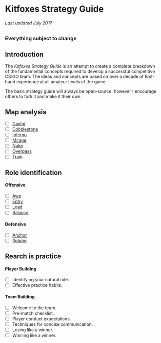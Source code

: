 # Kitfoxes Strategy Guide
###### Last updated July 2017
### Everything subject to change

## Introduction
The *Kitfoxes Strategy Guide* is an attempt to create a complete breakdown of the fundamental concepts required to develop a successful competitive CS:GO team. The ideas and concepts are based on over a decade of first-hand experience at all amateur levels of the game.

The basic strategy guide will always be open-source, however I encourage others to fork it and make it their own. 

## Map analysis 
- [ ] [Cache](map-breakdown/CACHE.md)
- [ ] [Cobblestone](map-breakdown/COBBLESTONE.md)
- [ ] [Inferno](map-breakdown/INFERNO.md)
- [ ] [Mirage](map-breakdown/MIRAGE.md)
- [ ] [Nuke](map-breakdown/NUKE.md)
- [ ] [Overpass](map-breakdown/OVERPASS.md)
- [ ] [Train](map-breakdown/TRAIN.md)

## Role identification

#### Offensive
- [ ] [Awp](role-overviews/AWP.md)
- [ ] [Entry](role-overviews/ENTRY.md)
- [ ] [Load](role-overviews/LOAD.md)
- [ ] [Balance](role-overviews/BALANCE.md)

#### Defensive
- [ ] [Anchor](role-overviews/ANCHOR.md)
- [ ] [Rotator](role-overviews/ROTATOR.md)

## Rearch is practice

#### Player Building
- [ ] Identifying your natural role.
- [ ] Effective practice habits.

#### Team Building 
- [ ] Welcome to the team.
- [ ] Pre-match checklist.
- [ ] Player conduct expectations.
- [ ] Techniques for concise communication.
- [ ] Losing like a winner.
- [ ] Winning like a winner.
